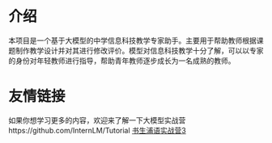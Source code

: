 # 介绍
本项目是一个基于大模型的中学信息科技教学专家助手。主要用于帮助教师根据课题制作教学设计并对其进行修改评价。模型对信息科技教学十分了解，可以以专家的身份对年轻教师进行指导，帮助青年教师逐步成长为一名成熟的教师。
# 友情链接
如果你想学习更多的内容，欢迎来了解一下大模型实战营https://github.com/InternLM/Tutorial
[书生浦语实战营3](https://github.com/InternLM/Tutorial)
